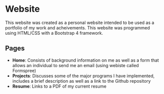 # Website

This website was created as a personal website intended to be used as a portfolio of my work and acheivements. This website was programmed using HTML/CSS with a Bootstrap 4 framework.

## Pages

- **Home**: Consists of background information on me as well as a form that allows an individual to send me an email (using webiste called Formspree)
- **Projects**: Discusses some of the major programs I have implemented, includes a brief description as well as a link to the Github repository
- **Resume**: Links to a PDF of my current resume
